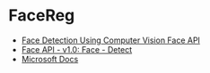 # FaceReg

* [Face Detection Using Computer Vision Face API](https://www.c-sharpcorner.com/article/xamarin-android-face/)
* [Face API - v1.0: Face - Detect](https://brazilsouth.dev.cognitive.microsoft.com/docs/services/563879b61984550e40cbbe8d/operations/563879b61984550f30395236/console)
* [Microsoft Docs](https://docs.microsoft.com/pt-br/azure/cognitive-services/face/quickstarts/csharp)
